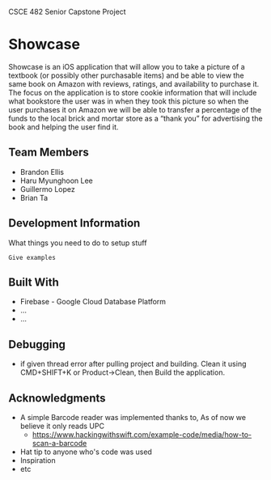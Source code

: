 CSCE 482 Senior Capstone Project
# Showcase

Showcase is an iOS application that will allow you to take a picture of a textbook (or
possibly other purchasable items) and be able to view the same book on Amazon with reviews,
ratings, and availability to purchase it. The focus on the application is to store cookie information
that will include what bookstore the user was in when they took this picture so when the user
purchases it on Amazon we will be able to transfer a percentage of the funds to the local brick
and mortar store as a “thank you” for advertising the book and helping the user find it.

## Team Members
* Brandon Ellis
* Haru Myunghoon Lee
* Guillermo Lopez
* Brian Ta

## Development Information

What things you need to do to setup stuff

```
Give examples
```

## Built With

* Firebase - Google Cloud Database Platform
* ...
* ...

## Debugging
* if given thread error after pulling project and building. Clean it using CMD+SHIFT+K or Product->Clean, then Build the application.

## Acknowledgments

* A simple Barcode reader was implemented thanks to, As of now we believe it only reads UPC
  * https://www.hackingwithswift.com/example-code/media/how-to-scan-a-barcode
* Hat tip to anyone who's code was used
* Inspiration
* etc
